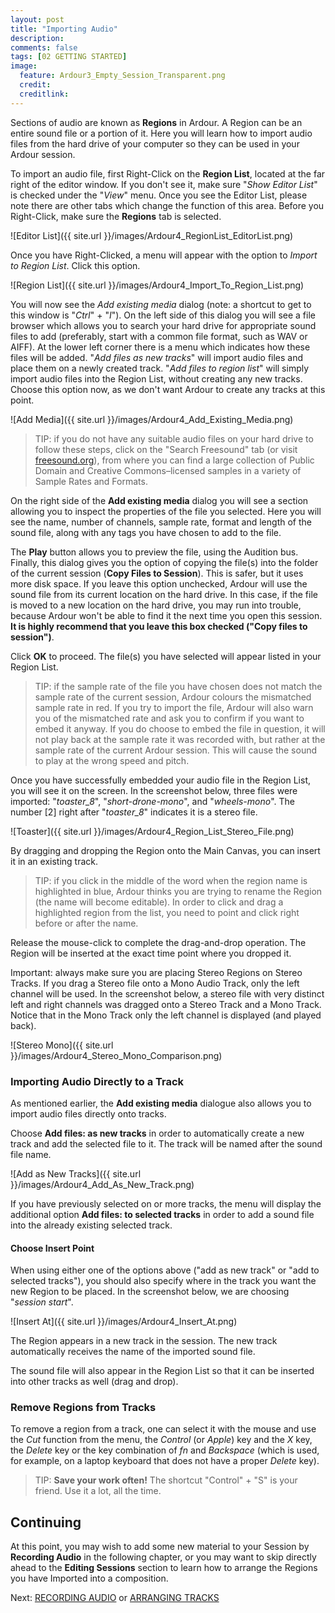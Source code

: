 ```yaml
---
layout: post
title: "Importing Audio"
description:
comments: false 
tags: [02 GETTING STARTED]
image:
  feature: Ardour3_Empty_Session_Transparent.png
  credit:  
  creditlink:  
---
```


Sections of audio are known as **Regions** in Ardour. A Region can be an
entire sound file or a portion of it. Here you will learn how to import
audio files from the hard drive of your computer so they can be used in
your Ardour session.

To import an audio file, first Right-Click on the **Region List**,
located at the far right of the editor window. If you don't see it, make
sure "*Show Editor List*" is checked under the "*View*" menu. Once you
see the Editor List, please note there are other tabs which change the
function of this area. Before you Right-Click, make sure the **Regions**
tab is selected.

![Editor List]({{ site.url }}/images/Ardour4_RegionList_EditorList.png) 

Once you have Right-Clicked, a menu will appear with the option to
*Import to Region List*. Click this option.

![Region List]({{ site.url }}/images/Ardour4_Import_To_Region_List.png) 

You will now see the *Add existing media* dialog (note: a shortcut to
get to this window is "*Ctrl*" + "*I*"). On the left side of this dialog
you will see a file browser which allows you to search your hard drive
for appropriate sound files to add (preferably, start with a common file
format, such as WAV or AIFF). At the lower left corner there is a menu
which indicates how these files will be added. "*Add files as new
tracks*" will import audio files and place them on a newly created
track. "*Add files to region list*" will simply import audio files into
the Region List, without creating any new tracks. Choose this option
now, as we don't want Ardour to create any tracks at this point.

![Add Media]({{ site.url }}/images/Ardour4_Add_Existing_Media.png) 

> TIP: if you do not have any suitable audio files on your hard drive to
follow these steps, click on the "Search Freesound" tab (or visit
[freesound.org](http://www.freesound.org/)), from where you can find a
large collection of Public Domain and Creative Commons–licensed samples in a variety of
Sample Rates and Formats.

On the right side of the **Add existing media** dialog you will see a
section allowing you to inspect the properties of the file you selected.
Here you will see the name, number of channels, sample rate, format and
length of the sound file, along with any tags you have chosen to add to
the file.

The **Play** button allows you to preview the file, using the Audition
bus. Finally, this dialog gives you the option of copying the file(s)
into the folder of the current session (**Copy Files to Session**). This
is safer, but it uses more disk space. If you leave this option
unchecked, Ardour will use the sound file from its current location on
the hard drive. In this case, if the file is moved to a new location on
the hard drive, you may run into trouble, because Ardour won't be able
to find it the next time you open this session. **It is highly recommend
that you leave this box checked ("Copy files to session")**. 

Click **OK** to proceed. The file(s) you have selected will appear
listed in your Region List.

> TIP: if the sample rate of the file you have chosen does not match the
sample rate of the current session, Ardour colours the mismatched sample
rate in red. If you try to import the file, Ardour will also warn you of
the mismatched rate and ask you to confirm if you want to embed it
anyway. If you do choose to embed the file in question, it will not play
back at the sample rate it was recorded with, but rather at the sample
rate of the current Ardour session. This will cause the sound to play at
the wrong speed and pitch.

Once you have successfully embedded your audio file in the Region List,
you will see it on the screen. In the screenshot below, three files were imported: "*toaster\_8*", "*short-drone-mono*", and "*wheels-mono*". The number \[2\] right after "*toaster\_8*" indicates it is a stereo file. 

![Toaster]({{ site.url }}/images/Ardour4_Region_List_Stereo_File.png) 

By dragging and dropping the Region onto the Main Canvas, you can insert
it in an existing track.

> TIP: if you click in the middle of the
word when the region name is highlighted in blue, Ardour thinks you are trying to rename the Region (the name will
become editable). In order to click and drag a highlighted region from the list, you need to point and
click right before or after the name. 

Release the mouse-click to complete the drag-and-drop operation. The
Region will be inserted at the exact time point where you dropped it.

Important: always make sure you are placing Stereo Regions on Stereo
Tracks. If you drag a Stereo file onto a Mono Audio Track, only the left
channel will be used. In the screenshot below, a stereo file with very
distinct left and right channels was dragged onto a Stereo Track and a
Mono Track. Notice that in the Mono Track only the left channel is
displayed (and played back).  

![Stereo Mono]({{ site.url }}/images/Ardour4_Stereo_Mono_Comparison.png) 


### Importing Audio Directly to a Track

As mentioned earlier, the **Add existing media** dialogue also allows you
to import audio files directly onto tracks.

Choose **Add files: as new tracks** in order to automatically create
a new track and add the selected file to it. The track will be named
after the sound file name. 

![Add as New Tracks]({{ site.url }}/images/Ardour4_Add_As_New_Track.png) 

If you have previously selected on or more tracks, the menu will display the
additional option **Add files: to selected tracks** in order to add a sound
file into the already existing selected track. 

#### Choose Insert Point

When using either one of the options above ("add as new track" or "add to selected tracks"),
you should also specify where in the track you want the
new Region to be placed. In the screenshot below, we are choosing
"*session start*".

![Insert At]({{ site.url }}/images/Ardour4_Insert_At.png) 

The Region appears in a new track in the session. The new track
automatically receives the name of the imported sound file.

The sound file will also appear in the Region List so that it can be
inserted into other tracks as well (drag and drop).

### Remove Regions from Tracks

To remove a region from a track, one can select it with the mouse and
use the *Cut* function from the menu, the *Control* (or *Apple*) key and
the *X* key, the *Delete* key or the key combination of *fn* and
*Backspace* (which is used, for example, on a laptop keyboard that does
not have a proper *Delete* key).

> TIP: **Save your work often!** The shortcut "Control" + "S" is your friend. Use it a lot, all the time.

Continuing
----------

At this point, you may wish to add some new material to your Session by
**Recording Audio** in the following chapter, or you may want to skip
directly ahead to the **Editing Sessions** section to learn how to
arrange the Regions you have Imported into a composition.

Next: [RECORDING AUDIO](../recording-audio) or [ARRANGING TRACKS](../arranging-tracks)
